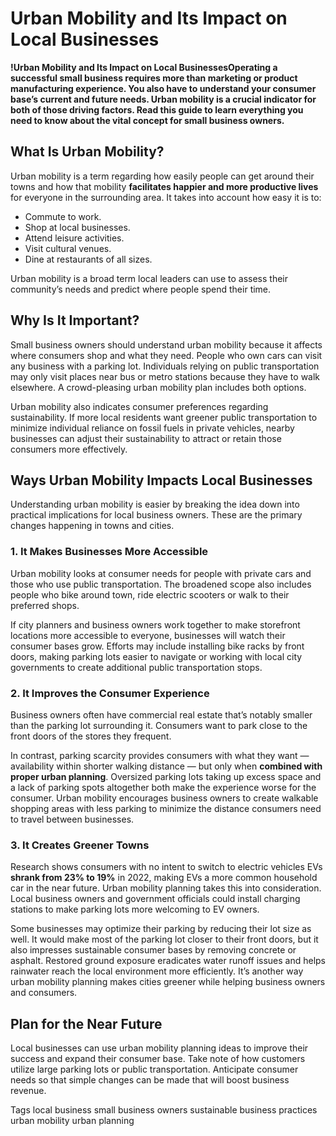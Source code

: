   

# Urban Mobility and Its Impact on Local Businesses

**!Urban Mobility and Its Impact on Local
BusinessesOperating a successful small business
requires more than marketing or product manufacturing experience. You also
have to understand your consumer base’s current and future needs. Urban
mobility is a crucial indicator for both of those driving factors. Read this
guide to learn everything you need to know about the vital concept for small
business owners.**

## What Is Urban Mobility?

Urban mobility is a term regarding how easily people can get around their
towns and how that mobility **facilitates happier and more productive
lives** for everyone
in the surrounding area. It takes into account how easy it is to:

  * Commute to work.
  * Shop at local businesses.
  * Attend leisure activities.
  * Visit cultural venues.
  * Dine at restaurants of all sizes.

Urban mobility is a broad term local leaders can use to assess their
community’s needs and predict where people spend their time.

## Why Is It Important?

Small business owners should understand urban mobility because it affects
where consumers shop and what they need. People who own cars can visit any
business with a parking lot. Individuals relying on public transportation may
only visit places near bus or metro stations because they have to walk
elsewhere. A crowd-pleasing urban mobility plan includes both options.

Urban mobility also indicates consumer preferences regarding sustainability.
If more local residents want greener public transportation to minimize
individual reliance on fossil fuels in private vehicles, nearby businesses can
adjust their sustainability to attract or retain those consumers more
effectively.

## Ways Urban Mobility Impacts Local Businesses

Understanding urban mobility is easier by breaking the idea down into
practical implications for local business owners. These are the primary
changes happening in towns and cities.

### 1\. It Makes Businesses More Accessible

Urban mobility looks at consumer needs for people with private cars and those
who use public transportation. The broadened scope also includes people who
bike around town, ride electric scooters or walk to their preferred shops.

If city planners and business owners work together to make storefront
locations more accessible to everyone, businesses will watch their consumer
bases grow. Efforts may include installing bike racks by front doors, making
parking lots easier to navigate or working with local city governments to
create additional public transportation stops.

### 2. **It Improves the Consumer Experience**

Business owners often have commercial real estate that’s notably smaller than
the parking lot surrounding it. Consumers want to park close to the front
doors of the stores they frequent.

In contrast, parking scarcity provides consumers with what they want —
availability within shorter walking distance — but only when **combined with
proper urban planning**. Oversized parking lots taking up
excess space and a lack of parking spots altogether both make the experience
worse for the consumer. Urban mobility encourages business owners to create
walkable shopping areas with less parking to minimize the distance consumers
need to travel between businesses.

### **3\. It Creates Greener Towns**

Research shows consumers with no intent to switch to electric vehicles EVs
**shrank from 23% to 19%** in
2022, making EVs a more common household car in the near future. Urban
mobility planning takes this into consideration. Local business owners and
government officials could install charging stations to make parking lots more
welcoming to EV owners.

Some businesses may optimize their parking by reducing their lot size as well.
It would make most of the parking lot closer to their front doors, but it also
impresses sustainable consumer bases by removing concrete or asphalt. Restored
ground exposure eradicates water runoff issues and helps rainwater reach the
local environment more efficiently. It’s another way urban mobility planning
makes cities greener while helping business owners and consumers.

## Plan for the Near Future

Local businesses can use urban mobility planning ideas to improve their
success and expand their consumer base. Take note of how customers utilize
large parking lots or public transportation. Anticipate consumer needs so that
simple changes can be made that will boost business revenue.

Tags local business small business
owners
sustainable business
practices urban mobility urban planning
